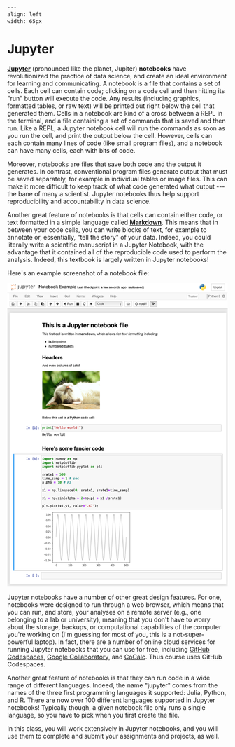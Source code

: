 ```{figure} images/jupyter_logo.svg
---
align: left
width: 65px
```
# Jupyter

[**Jupyter**](https://jupyter.org/) (pronounced like the planet, Jupiter) **notebooks** have revolutionized the practice of data science, and create an ideal environment for learning and communicating. A notebook is a file that contains a set of cells. Each cell can contain code; clicking on a code cell and then hitting its "run" button will execute the code. Any results (including graphics, formatted tables, or raw text) will be printed out right below the cell that generated them. Cells in a notebook are kind of a cross between a REPL in the terminal, and a file containing a set of commands that is saved and then run. Like a REPL, a Jupyter notebook cell will run the commands as soon as you run the cell, and print the output below the cell. However, cells can each contain many lines of code (like small program files), and a notebook can have many cells, each with bits of code. 

Moreover, notebooks are files that save both code and the output it generates. In contrast, conventional program files generate output that must be saved separately, for example in individual tables or image files. This can make it more difficult to keep track of what code generated what output --- the bane of many a scientist. Jupyter notebooks thus help support reproducibility and accountability in data science. 

Another great feature of notebooks is that cells can contain either code, or text formatted in a simple language called [**Markdown**](https://daringfireball.net/projects/markdown/). This means that in between your code cells, you can write blocks of text, for example to annotate or, essentially, "tell the  story" of your data. Indeed, you could literally write a scientific manuscript in a Jupyter Notebook, with the advantage that it contained all of the reproducible code used to perform the analysis. Indeed, this textbook is largely written in Jupyter notebooks! 


Here's an example screenshot of a notebook file:

![](images/notebook_example.png)

Jupyter notebooks have a number of other great design features. For one, notebooks were designed to run through a web browser, which means that you can run, and store, your analyses on a remote server (e.g., one belonging to a lab or university), meaning that you don't have to worry about the storage, backups, or computational capabilities of the computer you're working on (I'm guessing for most of you, this is a not-super-powerful laptop). In fact, there are a number of online cloud services for running Jupyter notebooks that you can use for free, including [GitHub Codespaces](https://docs.github.com/en/codespaces), [Google Collaboratory](https://colab.research.google.com/notebooks/intro.ipynb#recent=true), and [CoCalc](https://cocalc.com/). Thus course uses GitHub Codespaces.

Another great feature of notebooks is that they can run code in a wide range of different languages. Indeed, the name "jupyter" comes from the names of the three first programming languages it supported: Julia, Python, and R. There are now over 100 different languages supported in Jupyter notebooks! Typically though, a given notebook file only runs a single language, so you have to pick when you first create the file.

In this class, you will work extensively in Jupyter notebooks, and you will use them to complete and submit your assignments and projects, as well. 
